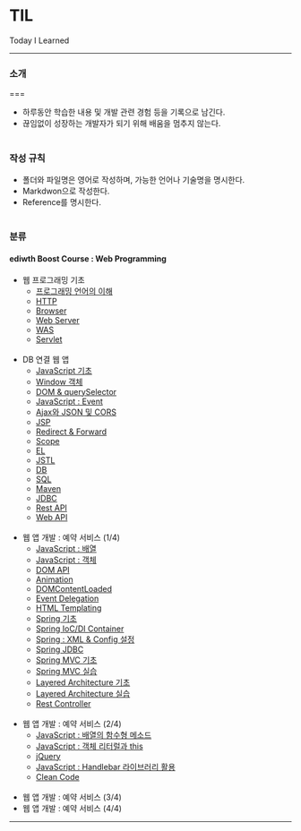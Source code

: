 TIL
===

Today I Learned

---

### 소개<br>
===

-	하루동안 학습한 내용 및 개발 관련 경험 등을 기록으로 남긴다.<br>
-	끊임없이 성장하는 개발자가 되기 위해 배움을 멈추지 않는다.<br><br>

### 작성 규칙<br>

-	폴더와 파일명은 영어로 작성하며, 가능한 언어나 기술명을 명시한다.<br>
-	Markdwon으로 작성한다.<br>
-	Reference를 명시한다.<br><br>

### 분류<br>

#### ediwth Boost Course : Web Programming<br>

-	웹 프로그래밍 기초
	-	[프로그래밍 언어의 이해](https://github.com/xlffm3/TIL/blob/boostcourse-web/Boost_Course_Web_Programming/1.Web_Programming_Basic/Understanding_Programming_Language.md)
	-	[HTTP](https://github.com/xlffm3/TIL/blob/boostcourse-web/Boost_Course_Web_Programming/1.Web_Programming_Basic/HTTP.md)
	-	[Browser](https://github.com/xlffm3/TIL/blob/boostcourse-web/Boost_Course_Web_Programming/1.Web_Programming_Basic/Browser.md)
	-	[Web Server](https://github.com/xlffm3/TIL/blob/boostcourse-web/Boost_Course_Web_Programming/1.Web_Programming_Basic/Web_Server.md)
	-	[WAS](https://github.com/xlffm3/TIL/blob/boostcourse-web/Boost_Course_Web_Programming/1.Web_Programming_Basic/WAS.md)
	-	[Servlet](https://github.com/xlffm3/TIL/blob/boostcourse-web/Boost_Course_Web_Programming/1.Web_Programming_Basic/Servlet.md)<br><br>
-	DB 연결 웹 앱
	-	[JavaScript 기초](https://github.com/xlffm3/TIL/blob/boostcourse-web/Boost_Course_Web_Programming/2.DB_WEB_APP/Javascript.md)
	-	[Window 객체](https://github.com/xlffm3/TIL/blob/boostcourse-web/Boost_Course_Web_Programming/2.DB_WEB_APP/Window_Object.md)
	-	[DOM & querySelector](https://github.com/xlffm3/TIL/blob/boostcourse-web/Boost_Course_Web_Programming/2.DB_WEB_APP/DOM_querySelector.md)
	-	[JavaScript : Event](https://github.com/xlffm3/TIL/blob/boostcourse-web/Boost_Course_Web_Programming/2.DB_WEB_APP/Event.md)
	-	[Ajax와 JSON 및 CORS](https://github.com/xlffm3/TIL/blob/boostcourse-web/Boost_Course_Web_Programming/2.DB_WEB_APP/Ajax_JSON_CORS.md)
	-	[JSP](https://github.com/xlffm3/TIL/blob/boostcourse-web/Boost_Course_Web_Programming/2.DB_WEB_APP/JSP.md)
	-	[Redirect & Forward](https://github.com/xlffm3/TIL/blob/boostcourse-web/Boost_Course_Web_Programming/2.DB_WEB_APP/Redirect_Forward.md)
	-	[Scope](https://github.com/xlffm3/TIL/blob/boostcourse-web/Boost_Course_Web_Programming/2.DB_WEB_APP/Scope.md)
	-	[EL](https://github.com/xlffm3/TIL/blob/boostcourse-web/Boost_Course_Web_Programming/2.DB_WEB_APP/EL.md)
	-	[JSTL](https://github.com/xlffm3/TIL/blob/boostcourse-web/Boost_Course_Web_Programming/2.DB_WEB_APP/JSTL.md)
	-	[DB](https://github.com/xlffm3/TIL/blob/boostcourse-web/Boost_Course_Web_Programming/2.DB_WEB_APP/DB.md)
	-	[SQL](https://github.com/xlffm3/TIL/blob/boostcourse-web/Boost_Course_Web_Programming/2.DB_WEB_APP/SQL.md)
	-	[Maven](https://github.com/xlffm3/TIL/blob/boostcourse-web/Boost_Course_Web_Programming/2.DB_WEB_APP/Maven.md)
	-	[JDBC](https://github.com/xlffm3/TIL/blob/boostcourse-web/Boost_Course_Web_Programming/2.DB_WEB_APP/JDBC.md)
	-	[Rest API](https://github.com/xlffm3/TIL/blob/boostcourse-web/Boost_Course_Web_Programming/2.DB_WEB_APP/RestAPI.md)
	-	[Web API](https://github.com/xlffm3/TIL/blob/boostcourse-web/Boost_Course_Web_Programming/2.DB_WEB_APP/WebAPI.md)<br><br>
-	웹 앱 개발 : 예약 서비스 (1/4)
	-	[JavaScript : 배열](https://github.com/xlffm3/TIL/blob/boostcourse-web/Boost_Course_Web_Programming/3.WEB_APP_DEV_1/Array.md)
	-	[JavaScript : 객체](https://github.com/xlffm3/TIL/blob/boostcourse-web/Boost_Course_Web_Programming/3.WEB_APP_DEV_1/Object.md)
	-	[DOM API](https://github.com/xlffm3/TIL/blob/boostcourse-web/Boost_Course_Web_Programming/3.WEB_APP_DEV_1/DomAPI.md)
	-	[Animation](https://github.com/xlffm3/TIL/blob/boostcourse-web/Boost_Course_Web_Programming/3.WEB_APP_DEV_1/Animation.md)
	-	[DOMContentLoaded](https://github.com/xlffm3/TIL/blob/boostcourse-web/Boost_Course_Web_Programming/3.WEB_APP_DEV_1/DOMContentLoaded.md)
	-	[Event Delegation](https://github.com/xlffm3/TIL/blob/boostcourse-web/Boost_Course_Web_Programming/3.WEB_APP_DEV_1/Event_Delegation.md)
	-	[HTML Templating](https://github.com/xlffm3/TIL/blob/boostcourse-web/Boost_Course_Web_Programming/3.WEB_APP_DEV_1/HTMLTemplating.md)
	-	[Spring 기초](https://github.com/xlffm3/TIL/blob/boostcourse-web/Boost_Course_Web_Programming/3.WEB_APP_DEV_1/Spring.md)
	-	[Spring IoC/DI Container ](https://github.com/xlffm3/TIL/blob/boostcourse-web/Boost_Course_Web_Programming/3.WEB_APP_DEV_1/Spring_IoC_DI_Container.md)
	-	[Spring : XML & Config 설정](https://github.com/xlffm3/TIL/blob/boostcourse-web/Boost_Course_Web_Programming/3.WEB_APP_DEV_1/Spring_XML_Config_Practice.md)
	-	[Spring JDBC](https://github.com/xlffm3/TIL/blob/boostcourse-web/Boost_Course_Web_Programming/3.WEB_APP_DEV_1/Spring_JDBC.md)
	-	[Spring MVC 기초](https://github.com/xlffm3/TIL/blob/boostcourse-web/Boost_Course_Web_Programming/3.WEB_APP_DEV_1/Spring_MVC.md)
	-	[Spring MVC 실습](https://github.com/xlffm3/TIL/blob/boostcourse-web/Boost_Course_Web_Programming/3.WEB_APP_DEV_1/Spring_MVC_Practice.md)
	-	[Layered Architecture 기초](https://github.com/xlffm3/TIL/blob/boostcourse-web/Boost_Course_Web_Programming/3.WEB_APP_DEV_1/Layered_Architecture.md)
	-	[Layered Architecture 실습](https://github.com/xlffm3/TIL/blob/boostcourse-web/Boost_Course_Web_Programming/3.WEB_APP_DEV_1/Layered_Architecture_Practice.md)
	-	[Rest Controller](https://github.com/xlffm3/TIL/blob/boostcourse-web/Boost_Course_Web_Programming/3.WEB_APP_DEV_1/RestController.md)<br><br>
-	웹 앱 개발 : 예약 서비스 (2/4)
	-	[JavaScript : 배열의 함수형 메소드](https://github.com/xlffm3/TIL/blob/boostcourse-web/Boost_Course_Web_Programming/4.WEB_APP_DEV_2/Array_Function.md)
	-	[JavaScript : 객체 리터럴과 this](https://github.com/xlffm3/TIL/blob/boostcourse-web/Boost_Course_Web_Programming/4.WEB_APP_DEV_2/Object_Literal_This.md)
	-	[jQuery](https://github.com/xlffm3/TIL/blob/boostcourse-web/Boost_Course_Web_Programming/4.WEB_APP_DEV_2/jQuery.md)
	-	[JavaScript : Handlebar 라이브러리 활용](https://github.com/xlffm3/TIL/blob/boostcourse-web/Boost_Course_Web_Programming/4.WEB_APP_DEV_2/Handlebar.md)
	-	[Clean Code](https://github.com/xlffm3/TIL/blob/boostcourse-web/Boost_Course_Web_Programming/4.WEB_APP_DEV_2/Clean_Code.md)<br><br>
-	웹 앱 개발 : 예약 서비스 (3/4)
-	웹 앱 개발 : 예약 서비스 (4/4)

---
